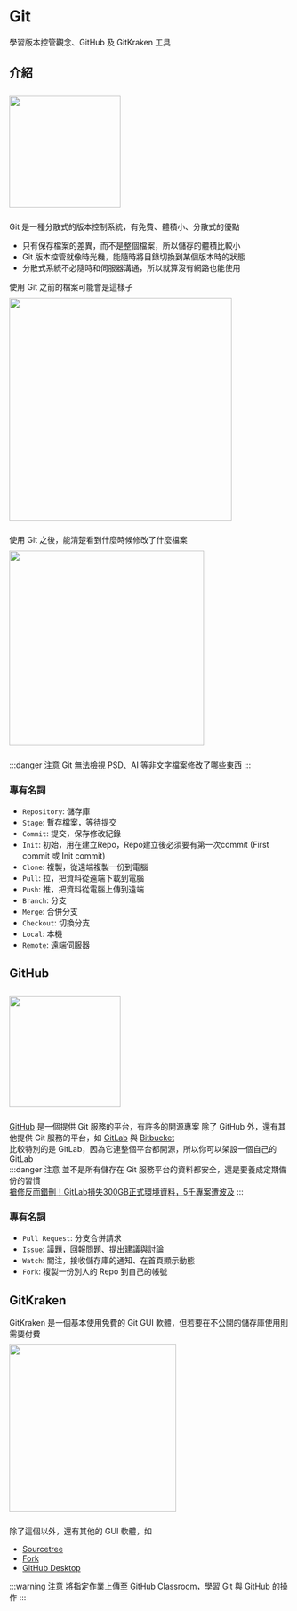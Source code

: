 # Git

學習版本控管觀念、GitHub 及 GitKraken 工具

## 介紹
<img src="/images/ch30/git.png" height="200" style="margin: 10px 0;">  

Git 是一種分散式的版本控制系統，有免費、體積小、分散式的優點 
- 只有保存檔案的差異，而不是整個檔案，所以儲存的體積比較小  
- Git 版本控管就像時光機，能隨時將目錄切換到某個版本時的狀態
- 分散式系統不必隨時和伺服器溝通，所以就算沒有網路也能使用  

使用 Git 之前的檔案可能會是這樣子  
<img src="/images/ch30/gitbefore.jpg" height="400" style="margin: 10px 0;">  

使用 Git 之後，能清楚看到什麼時候修改了什麼檔案  
<img src="/images/ch30/gitafter.png" height="350" style="margin: 10px 0;">  

:::danger 注意
Git 無法檢視 PSD、AI 等非文字檔案修改了哪些東西
:::
### 專有名詞
- `Repository`: 儲存庫
- `Stage`: 暫存檔案，等待提交
- `Commit`: 提交，保存修改紀錄
- `Init`: 初始，用在建立Repo，Repo建立後必須要有第一次commit (First commit 或 Init commit)
- `Clone`: 複製，從遠端複製一份到電腦
- `Pull`: 拉，把資料從遠端下載到電腦
- `Push`: 推，把資料從電腦上傳到遠端
- `Branch`: 分支
- `Merge`: 合併分支
- `Checkout`: 切換分支
- `Local`: 本機
- `Remote`: 遠端伺服器

## GitHub
<img src="/images/ch30/github.png" height="200" style="margin: 10px 0;">  

[GitHub](https://github.com/) 是一個提供 Git 服務的平台，有許多的開源專案
除了 GitHub 外，還有其他提供 Git 服務的平台，如 [GitLab](https://about.gitlab.com/) 與 [Bitbucket](https://bitbucket.org/)  
比較特別的是 GitLab，因為它連整個平台都開源，所以你可以架設一個自己的 GitLab  
:::danger 注意
並不是所有儲存在 Git 服務平台的資料都安全，還是要養成定期備份的習慣   
[搶修反而錯刪！GitLab損失300GB正式環境資料，5千專案遭波及](https://www.ithome.com.tw/news/111634)
:::

### 專有名詞
- `Pull Request`: 分支合併請求
- `Issue`: 議題，回報問題、提出建議與討論
- `Watch`: 關注，接收儲存庫的通知、在首頁顯示動態
- `Fork`: 複製一份別人的 Repo 到自己的帳號

## GitKraken
GitKraken 是一個基本使用免費的 Git GUI 軟體，但若要在不公開的儲存庫使用則需要付費  
<img src="/images/ch30/gitkraken.png" height="300" style="margin: 10px 0;">  

除了這個以外，還有其他的 GUI 軟體，如  
- [Sourcetree](https://www.sourcetreeapp.com/)
- [Fork](https://git-fork.com/)
- [GitHub Desktop](https://desktop.github.com/)

:::warning 注意
將指定作業上傳至 GitHub Classroom，學習 Git 與 GitHub 的操作
:::
